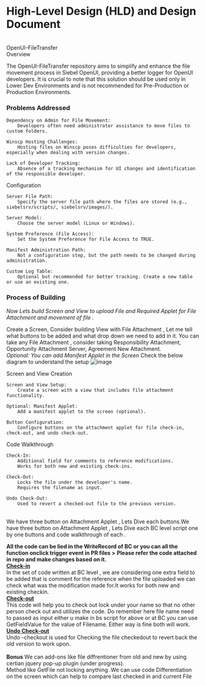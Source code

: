 <h1>High-Level Design (HLD) and Design Document</h1><br>
OpenUI-FileTransfer<br>
Overview

The OpenUI-FileTransfer repository aims to simplify and enhance the file movement process in Siebel OpenUI, providing a better logger for OpenUI developers. It is crucial to note that this solution should be used only in Lower Dev Environments and is not recommended for Pre-Production or Production Environments.
<br><b><h3>Problems Addressed</b></h3>

    Dependency on Admin for File Movement:
        Developers often need administrator assistance to move files to custom folders.

    Winscp Hosting Challenges:
        Hosting files on Winscp poses difficulties for developers, especially when dealing with version changes.

    Lack of Developer Tracking:
        Absence of a tracking mechanism for UI changes and identification of the responsible developer.

Configuration

    Server File Path:
        Specify the server file path where the files are stored (e.g., siebelsrv/scripts/, siebelsrv/images/).

    Server Model:
        Choose the server model (Linux or Windows).

    System Preference (File Access):
        Set the System Preference for File Access to TRUE.

    Manifest Administration Path:
        Not a configuration step, but the path needs to be changed during administration.

    Custom Log Table:
        Optional but recommended for better tracking. Create a new table or use an existing one.
        
<h3>Process of Building</h3>
<i>Now Lets build Screen and View to upload File and Required Applet for File Attachment and movement of file .</i><br>

Create a Screen, Consider building View with File Attachment , Let me tell what buttons to be added and what drop down we need to add in it.
You can take any File Attachment , consider taking Responsibility Attachment, Opportunity Attachment Server, Agreement New Attachment.<br>
<i>Optional: You can add Manifest Applet in the Screen </i>
Check the below diagram to understand the setup
![image](https://github.com/sumit2798/OpenUI-FileTransfer/assets/42507060/c4f762c7-7a96-4d9b-868c-aae0209e8787)

Screen and View Creation

    Screen and View Setup:
        Create a screen with a view that includes file attachment functionality.

    Optional: Manifest Applet:
        Add a manifest applet to the screen (optional).

    Button Configuration:
        Configure buttons on the attachment applet for file check-in, check-out, and undo check-out.

Code Walkthrough

    Check-In:
        Additional field for comments to reference modifications.
        Works for both new and existing check-ins.

    Check-Out:
        Locks the file under the developer's name.
        Requires the filename as input.

    Undo Check-Out:
        Used to revert a checked-out file to the previous version.
<br>
We have three button on Attachment Applet , Lets Dive each buttons.We have three button on Attachment Applet , Lets Dive each BC level script one by one buttons and code walkthrough of each .<br>

<b><span style color="red">All the code can be lied in the WriteRecord of BC or you can all the function onclick trigger event in PR files </style>></b>
<b>Please refer the code attached in repo and make changes based on it.</b></span><br>
<u><b>Check-in</u></b><br>
In the  set of code written at BC level , we are considering one extra field to be added that is comment for the reference when the file uploaded we can check what was the modification made for.It works for both new and existing checkin.<br>
<u><b>Check-out</u></b><br>
This code will help you to check out lock under your name so that no other person check out and utilizes the code. Do remember here file name need to passed as input either u make in bs script for above or at BC you can use GetFieldValue for the value of Filename. Either way is fine both will work.<br>
<u><b>Undo Check-out</u></b><br>
Undo -checkout is used for Checking the file checkedout to revert back the old version to work upon.
<br><br>
<b>Bonus</b>
We can add-ons like file diffrentioner from old and new by using certian jquery pop-up plugin (under progress).<br>
Method like GetFile not locking anything .We can use code Differentiation on the screen which can help to compare last checked in and current File












